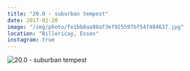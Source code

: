 ```yaml
---
title: "20.0 - suburban tempest"
date: 2017-01-20
image: "/img/photo/fe1bb0aa98af3ef925597bf54f494637.jpg"
location: "Billericay, Essex"
instagram: true
---
```


![20.0 - suburban tempest](/img/photo/fe1bb0aa98af3ef925597bf54f494637.jpg)
